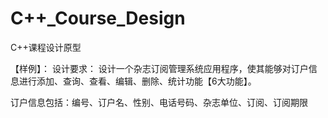 # C++_Course_Design
C++课程设计原型

【样例】：
设计要求：
设计一个杂志订阅管理系统应用程序，使其能够对订户信息进行添加、查询、查看、编辑、删除、统计功能【6大功能】。

订户信息包括：编号、订户名、性别、电话号码、杂志单位、订阅、订阅期限
